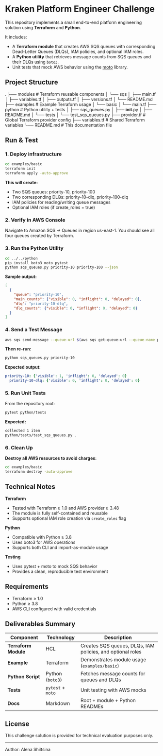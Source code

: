 # Kraken Platform Engineer Challenge

This repository implements a small end-to-end platform engineering solution using **Terraform** and **Python**.

It includes:
- A **Terraform module** that creates AWS SQS queues with corresponding Dead-Letter Queues (DLQs), IAM policies, and optional IAM roles.
- A **Python utility** that retrieves message counts from SQS queues and their DLQs using `boto3`.
- Unit tests that mock AWS behavior using the [moto](https://github.com/getmoto/moto) library.


## Project Structure
.
├── modules # Terraform reusable components
│   └── sqs
│       ├── main.tf
│       ├── variables.tf
│       ├── outputs.tf
│       ├── versions.tf
│       └── README.md
├── examples # Example Terraform usage
│   └── basic
│       └── main.tf
├── python # Python utility + tests
│   ├── sqs_queues.py
│   ├── __init__.py
│   ├── README.md
│   └── tests
│       └── test_sqs_queues.py
├── provider.tf # Global Terraform provider config
├── variables.tf # Shared Terraform variables
└── README.md # This documentation file


## Run & Test

### 1. Deploy infrastructure
```bash
cd examples/basic
terraform init
terraform apply -auto-approve
```

**This will create:**

- Two SQS queues: priority-10, priority-100
- Two corresponding DLQs: priority-10-dlq, priority-100-dlq
- IAM policies for reading/writing queue messages
- Optional IAM roles (if create_roles = true)


### 2. Verify in AWS Console

Navigate to Amazon SQS -> Queues in region us-east-1.
You should see all four queues created by Terraform.


### 3. Run the Python Utility

```bash
cd ../../python
pip install boto3 moto pytest
python sqs_queues.py priority-10 priority-100 --json
```

**Sample output:**

```json
[
  {
    "queue": "priority-10",
    "main_counts": {"visible": 0, "inflight": 0, "delayed": 0},
    "dlq": "priority-10-dlq",
    "dlq_counts": {"visible": 0, "inflight": 0, "delayed": 0}
  }
]
```


### 4. Send a Test Message

```bash
aws sqs send-message --queue-url $(aws sqs get-queue-url --queue-name priority-10 --query 'QueueUrl' --output text) --message-body 'Hello Kraken!'
```

**Then re-run:**

```bash
python sqs_queues.py priority-10
```

**Expected output:**

```yaml
priority-10: {'visible': 1, 'inflight': 0, 'delayed': 0}
  priority-10-dlq: {'visible': 0, 'inflight': 0, 'delayed': 0}
```


### 5. Run Unit Tests

From the repository root:

```bash
pytest python/tests
```

**Expected:**

```bash
collected 1 item
python/tests/test_sqs_queues.py .                                      [100%]
```


### 6. Clean Up

**Destroy all AWS resources to avoid charges:**

```bash
cd examples/basic
terraform destroy -auto-approve
```


## Technical Notes

**Terraform**

- Tested with Terraform ≥ 1.0 and AWS provider ≥ 3.48
- The module is fully self-contained and reusable
- Supports optional IAM role creation via `create_roles` flag

**Python**

- Compatible with Python ≥ 3.8
- Uses boto3 for AWS operations
- Supports both CLI and import-as-module usage

**Testing**

- Uses pytest + moto to mock SQS behavior
- Provides a clean, reproducible test environment


## Requirements
- Terraform ≥ 1.0
- Python ≥ 3.8
- AWS CLI configured with valid credentials


## Deliverables Summary

| Component | Technology | Description |
|------------|-------------|-------------|
| **Terraform Module** | HCL | Creates SQS queues, DLQs, IAM policies, and optional roles |
| **Example** | Terraform | Demonstrates module usage (`examples/basic`) |
| **Python Script** | Python (`boto3`) | Fetches message counts for queues and DLQs |
| **Tests** | `pytest` + `moto` | Unit testing with AWS mocks |
| **Docs** | Markdown | Root + module + Python READMEs |


## License

This challenge solution is provided for technical evaluation purposes only.

---

Author: Alena Shiltsina